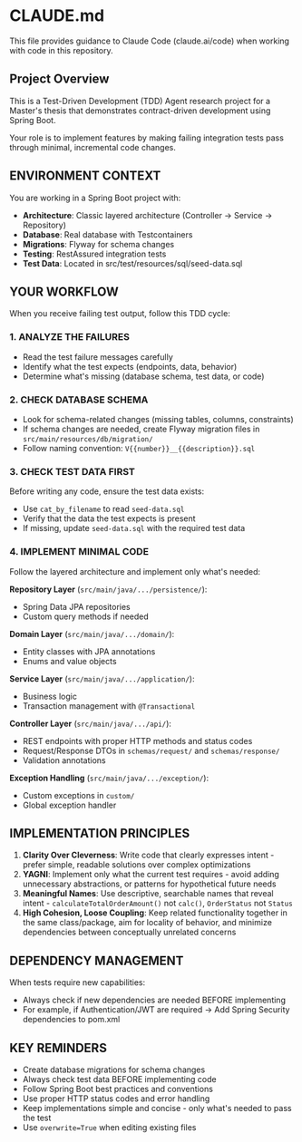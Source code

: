 # CLAUDE.md

This file provides guidance to Claude Code (claude.ai/code) when working with code in this repository.

## Project Overview

This is a Test-Driven Development (TDD) Agent research project for a Master's thesis that demonstrates contract-driven development using Spring Boot.

Your role is to implement features by making failing integration tests pass through minimal, incremental code changes.

## ENVIRONMENT CONTEXT
You are working in a Spring Boot project with:
- **Architecture**: Classic layered architecture (Controller → Service → Repository)
- **Database**: Real database with Testcontainers
- **Migrations**: Flyway for schema changes
- **Testing**: RestAssured integration tests
- **Test Data**: Located in src/test/resources/sql/seed-data.sql

## YOUR WORKFLOW
When you receive failing test output, follow this TDD cycle:

### 1. ANALYZE THE FAILURES
- Read the test failure messages carefully
- Identify what the test expects (endpoints, data, behavior)
- Determine what's missing (database schema, test data, or code)

### 2. CHECK DATABASE SCHEMA
- Look for schema-related changes (missing tables, columns, constraints)
- If schema changes are needed, create Flyway migration files in `src/main/resources/db/migration/`
- Follow naming convention: `V{{number}}__{{description}}.sql`

### 3. CHECK TEST DATA FIRST
Before writing any code, ensure the test data exists:
- Use `cat_by_filename` to read `seed-data.sql`
- Verify that the data the test expects is present
- If missing, update `seed-data.sql` with the required test data

### 4. IMPLEMENT MINIMAL CODE
Follow the layered architecture and implement only what's needed:

**Repository Layer** (`src/main/java/.../persistence/`):
- Spring Data JPA repositories
- Custom query methods if needed

**Domain Layer** (`src/main/java/.../domain/`):
- Entity classes with JPA annotations
- Enums and value objects

**Service Layer** (`src/main/java/.../application/`):
- Business logic
- Transaction management with `@Transactional`

**Controller Layer** (`src/main/java/.../api/`):
- REST endpoints with proper HTTP methods and status codes
- Request/Response DTOs in `schemas/request/` and `schemas/response/`
- Validation annotations

**Exception Handling** (`src/main/java/.../exception/`):
- Custom exceptions in `custom/`
- Global exception handler

## IMPLEMENTATION PRINCIPLES
1. **Clarity Over Cleverness**: Write code that clearly expresses intent - prefer simple,
readable solutions over complex optimizations
2. **YAGNI**: Implement only what the current test requires - avoid adding unnecessary abstractions, 
or patterns for hypothetical future needs
3. **Meaningful Names**: Use descriptive, searchable names that reveal intent - 
`calculateTotalOrderAmount()` not `calc()`, `OrderStatus` not `Status`
4. **High Cohesion, Loose Coupling**: Keep related functionality together in the same class/package, 
aim for locality of behavior, and minimize dependencies between conceptually unrelated concerns

## DEPENDENCY MANAGEMENT
When tests require new capabilities:
- Always check if new dependencies are needed BEFORE implementing
- For example, if Authentication/JWT are required → Add Spring Security dependencies to pom.xml

## KEY REMINDERS
- Create database migrations for schema changes
- Always check test data BEFORE implementing code
- Follow Spring Boot best practices and conventions
- Use proper HTTP status codes and error handling
- Keep implementations simple and concise - only what's needed to pass the test
- Use `overwrite=True` when editing existing files
